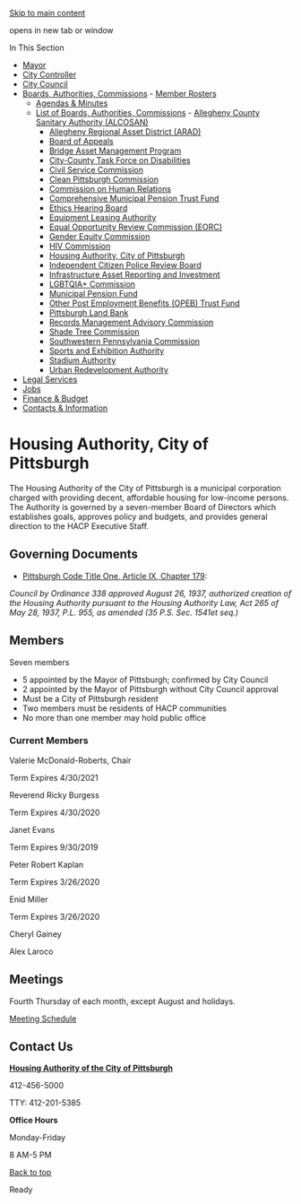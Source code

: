 [Skip to main content](https://www.pittsburghpa.gov/City-Government/Boards-Authorities-Commissions/List-of-Boards-Authorities-Commissions/Housing-Authority-City-of-Pittsburgh#main-content)

opens in new tab or window

In This Section

- [Mayor](https://www.pittsburghpa.gov/City-Government/Mayor)
- [City Controller](https://www.pittsburghpa.gov/City-Government/City-Controllers-Office)
- [City Council](https://www.pittsburghpa.gov/City-Government/City-Council)
- [Boards, Authorities, Commissions](https://www.pittsburghpa.gov/City-Government/Boards-Authorities-Commissions)  - [Member Rosters](https://www.pittsburghpa.gov/City-Government/Boards-Authorities-Commissions/Member-Rosters)
  - [Agendas & Minutes](https://www.pittsburghpa.gov/City-Government/Boards-Authorities-Commissions/Agendas-Minutes)
  - [List of Boards, Authorities, Commissions](https://www.pittsburghpa.gov/City-Government/Boards-Authorities-Commissions/List-of-Boards-Authorities-Commissions)    - [Allegheny County Sanitary Authority (ALCOSAN)](https://www.pittsburghpa.gov/City-Government/Boards-Authorities-Commissions/List-of-Boards-Authorities-Commissions/Allegheny-County-Sanitary-Authority-ALCOSAN)
    - [Allegheny Regional Asset District (ARAD)](https://www.pittsburghpa.gov/City-Government/Boards-Authorities-Commissions/List-of-Boards-Authorities-Commissions/Allegheny-Regional-Asset-District-ARAD)
    - [Board of Appeals](https://www.pittsburghpa.gov/City-Government/Boards-Authorities-Commissions/List-of-Boards-Authorities-Commissions/Board-of-Appeals)
    - [Bridge Asset Management Program](https://www.pittsburghpa.gov/City-Government/Boards-Authorities-Commissions/List-of-Boards-Authorities-Commissions/Bridge-Asset-Management-Program)
    - [City-County Task Force on Disabilities](https://www.pittsburghpa.gov/City-Government/Boards-Authorities-Commissions/List-of-Boards-Authorities-Commissions/City-County-Task-Force-on-Disabilities)
    - [Civil Service Commission](https://www.pittsburghpa.gov/City-Government/Boards-Authorities-Commissions/List-of-Boards-Authorities-Commissions/Civil-Service-Commission)
    - [Clean Pittsburgh Commission](https://www.pittsburghpa.gov/City-Government/Boards-Authorities-Commissions/List-of-Boards-Authorities-Commissions/Clean-Pittsburgh-Commission)
    - [Commission on Human Relations](https://www.pittsburghpa.gov/City-Government/Boards-Authorities-Commissions/List-of-Boards-Authorities-Commissions/Commission-on-Human-Relations)
    - [Comprehensive Municipal Pension Trust Fund](https://www.pittsburghpa.gov/City-Government/Boards-Authorities-Commissions/List-of-Boards-Authorities-Commissions/Comprehensive-Municipal-Pension-Trust-Fund)
    - [Ethics Hearing Board](https://www.pittsburghpa.gov/City-Government/Boards-Authorities-Commissions/List-of-Boards-Authorities-Commissions/Ethics-Hearing-Board)
    - [Equipment Leasing Authority](https://www.pittsburghpa.gov/City-Government/Boards-Authorities-Commissions/List-of-Boards-Authorities-Commissions/Equipment-Leasing-Authority)
    - [Equal Opportunity Review Commission (EORC)](https://www.pittsburghpa.gov/City-Government/Boards-Authorities-Commissions/List-of-Boards-Authorities-Commissions/Equal-Opportunity-Review-Commission-EORC)
    - [Gender Equity Commission](https://www.pittsburghpa.gov/City-Government/Boards-Authorities-Commissions/List-of-Boards-Authorities-Commissions/Gender-Equity-Commission)
    - [HIV Commission](https://www.pittsburghpa.gov/City-Government/Boards-Authorities-Commissions/List-of-Boards-Authorities-Commissions/HIV-Commission)
    - [Housing Authority, City of Pittsburgh](https://www.pittsburghpa.gov/City-Government/Boards-Authorities-Commissions/List-of-Boards-Authorities-Commissions/Housing-Authority-City-of-Pittsburgh)
    - [Independent Citizen Police Review Board](https://www.pittsburghpa.gov/City-Government/Boards-Authorities-Commissions/List-of-Boards-Authorities-Commissions/Independent-Citizen-Police-Review-Board)
    - [Infrastructure Asset Reporting and Investment](https://www.pittsburghpa.gov/City-Government/Boards-Authorities-Commissions/List-of-Boards-Authorities-Commissions/Infrastructure-Asset-Reporting-and-Investment)
    - [LGBTQIA+ Commission](https://www.pittsburghpa.gov/City-Government/Boards-Authorities-Commissions/List-of-Boards-Authorities-Commissions/LGBTQIA-Commission)
    - [Municipal Pension Fund](https://www.pittsburghpa.gov/City-Government/Boards-Authorities-Commissions/List-of-Boards-Authorities-Commissions/Municipal-Pension-Fund)
    - [Other Post Employment Benefits (OPEB) Trust Fund](https://www.pittsburghpa.gov/City-Government/Boards-Authorities-Commissions/List-of-Boards-Authorities-Commissions/Other-Post-Employment-Benefits-OPEB-Trust-Fund)
    - [Pittsburgh Land Bank](https://www.pittsburghpa.gov/City-Government/Boards-Authorities-Commissions/List-of-Boards-Authorities-Commissions/Pittsburgh-Land-Bank)
    - [Records Management Advisory Commission](https://www.pittsburghpa.gov/City-Government/Boards-Authorities-Commissions/List-of-Boards-Authorities-Commissions/Records-Management-Advisory-Commission)
    - [Shade Tree Commission](https://www.pittsburghpa.gov/City-Government/Boards-Authorities-Commissions/List-of-Boards-Authorities-Commissions/Shade-Tree-Commission)
    - [Southwestern Pennsylvania Commission](https://www.pittsburghpa.gov/City-Government/Boards-Authorities-Commissions/List-of-Boards-Authorities-Commissions/Southwestern-Pennsylvania-Commission)
    - [Sports and Exhibition Authority](https://www.pittsburghpa.gov/City-Government/Boards-Authorities-Commissions/List-of-Boards-Authorities-Commissions/Sports-and-Exhibition-Authority)
    - [Stadium Authority](https://www.pittsburghpa.gov/City-Government/Boards-Authorities-Commissions/List-of-Boards-Authorities-Commissions/Stadium-Authority)
    - [Urban Redevelopment Authority](https://www.pittsburghpa.gov/City-Government/Boards-Authorities-Commissions/List-of-Boards-Authorities-Commissions/Urban-Redevelopment-Authority)
- [Legal Services](https://www.pittsburghpa.gov/City-Government/Legal-Services)
- [Jobs](https://www.pittsburghpa.gov/City-Government/Jobs)
- [Finance & Budget](https://www.pittsburghpa.gov/City-Government/Finance-Budget)
- [Contacts & Information](https://www.pittsburghpa.gov/City-Government/Contacts-Information)

# Housing Authority, City of Pittsburgh

The Housing Authority of the City of Pittsburgh is a municipal corporation charged with providing decent, affordable housing for low-income persons. The Authority is governed by a seven-member Board of Directors which establishes goals, approves policy and budgets, and provides general direction to the HACP Executive Staff.

## Governing Documents

- [Pittsburgh Code Title One, Article IX, Chapter 179](https://www.municode.com/library/pa/pittsburgh/codes/code_of_ordinances?nodeId=HORUCHPIPE_TITONEAD_ARTIXBOCOAU_CH179AULI):

_Council by Ordinance 338 approved August 26, 1937, authorized creation of the Housing Authority pursuant to the Housing Authority Law, Act 265 of May 28, 1937, P.L. 955, as amended (35 P.S. Sec. 1541et seq.)_

## Members

Seven members

- 5 appointed by the Mayor of Pittsburgh; confirmed by City Council
- 2 appointed by the Mayor of Pittsburgh without City Council approval
- Must be a City of Pittsburgh resident
- Two members must be residents of HACP communities
- No more than one member may hold public office

### Current Members

Valerie McDonald-Roberts, Chair

Term Expires 4/30/2021

Reverend Ricky Burgess

Term Expires 4/30/2020

Janet Evans

Term Expires 9/30/2019

Peter Robert Kaplan

Term Expires 3/26/2020

Enid Miller

Term Expires 3/26/2020

Cheryl Gainey

Alex Laroco

## Meetings

Fourth Thursday of each month, except August and holidays.

[Meeting Schedule](https://hacp.org/)

## Contact Us

**[Housing Authority of the City of Pittsburgh](https://www.hacp.org/)**

412-456-5000

TTY: 412-201-5385

**Office Hours**

Monday-Friday

8 AM-5 PM

[Back to top](https://www.pittsburghpa.gov/City-Government/Boards-Authorities-Commissions/List-of-Boards-Authorities-Commissions/Housing-Authority-City-of-Pittsburgh#body-top)

Ready
